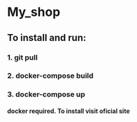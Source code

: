 # My_shop
## To install and run:
### 1. git pull
### 2. docker-compose build
### 3. docker-compose up
#### docker required. To install visit oficial site

